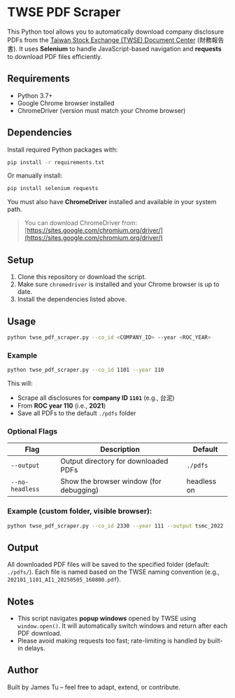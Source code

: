 # TWSE PDF Scraper

This Python tool allows you to automatically download company disclosure PDFs from the [Taiwan Stock Exchange (TWSE) Document Center](https://mops.twse.com.tw/mops/#/web/t57sb01_q1) (財務報告書). It uses **Selenium** to handle JavaScript-based navigation and **requests** to download PDF files efficiently.

## Requirements

* Python 3.7+
* Google Chrome browser installed
* ChromeDriver (version must match your Chrome browser)

## Dependencies

Install required Python packages with:

```bash
pip install -r requirements.txt
```

Or manually install:

```bash
pip install selenium requests
```

You must also have **ChromeDriver** installed and available in your system path.

> You can download ChromeDriver from: [https://sites.google.com/chromium.org/driver/](https://sites.google.com/chromium.org/driver/)


## Setup

1. Clone this repository or download the script.
2. Make sure `chromedriver` is installed and your Chrome browser is up to date.
3. Install the dependencies listed above.


## Usage

```bash
python twse_pdf_scraper.py --co_id <COMPANY_ID> --year <ROC_YEAR>
```

### Example

```bash
python twse_pdf_scraper.py --co_id 1101 --year 110
```

This will:

* Scrape all disclosures for **company ID `1101`** (e.g., 台泥)
* From **ROC year 110** (i.e., **2021**)
* Save all PDFs to the default `./pdfs` folder


### Optional Flags

| Flag            | Description                             | Default     |
| --------------- | --------------------------------------- | ----------- |
| `--output`      | Output directory for downloaded PDFs    | `./pdfs`    |
| `--no-headless` | Show the browser window (for debugging) | headless on |

### Example (custom folder, visible browser):

```bash
python twse_pdf_scraper.py --co_id 2330 --year 111 --output tsmc_2022 --no-headless
```


## Output

All downloaded PDF files will be saved to the specified folder (default: `./pdfs/`). Each file is named based on the TWSE naming convention (e.g., `202101_1101_AI1_20250505_160800.pdf`).


## Notes

* This script navigates **popup windows** opened by TWSE using `window.open()`. It will automatically switch windows and return after each PDF download.
* Please avoid making requests too fast; rate-limiting is handled by built-in delays.


## Author

Built by James Tu – feel free to adapt, extend, or contribute.
